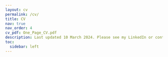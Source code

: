 ```yaml
---
layout: cv
permalink: /cv/
title: CV
nav: true
nav_order: 4
cv_pdf: One_Page_CV.pdf
description: Last updated 10 March 2024. Please see my LinkedIn or contact me for an up-to-date CV.
toc:
  sidebar: left
---
```

